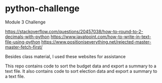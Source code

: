 # python-challenge
Module 3 Challenge

https://stackoverflow.com/questions/20457038/how-to-round-to-2-decimals-with-python 
https://www.javatpoint.com/how-to-write-in-text-file-using-python
https://www.positioniseverything.net/rejected-master-master-fetch-first/

Besides class material, I used these websites for assistance

This repo contains code to sort the budget data and export a summary to a text file. It also contains code to sort election data and export a summary to a text file.
